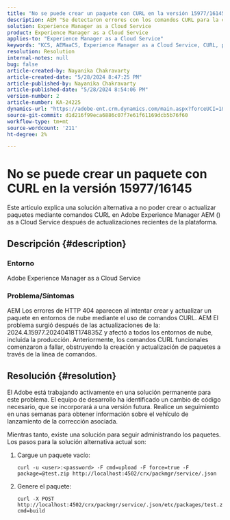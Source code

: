 ```yaml
---
title: "No se puede crear un paquete con CURL en la versión 15977/16145"
description: AEM "Se detectaron errores con los comandos CURL para la creación y actualización de paquetes en entornos de nube de después de las actualizaciones".
solution: Experience Manager as a Cloud Service
product: Experience Manager as a Cloud Service
applies-to: "Experience Manager as a Cloud Service"
keywords: "KCS, AEMaaCS, Experience Manager as a Cloud Service, CURL, paquete, error"
resolution: Resolution
internal-notes: null
bug: false
article-created-by: Nayanika Chakravarty
article-created-date: "5/28/2024 8:47:25 PM"
article-published-by: Nayanika Chakravarty
article-published-date: "5/28/2024 8:54:06 PM"
version-number: 2
article-number: KA-24225
dynamics-url: "https://adobe-ent.crm.dynamics.com/main.aspx?forceUCI=1&pagetype=entityrecord&etn=knowledgearticle&id=38f2b678-331d-ef11-840a-000d3a372703"
source-git-commit: d1d216f99eca6886c07f7e61f61169dcb5b76f60
workflow-type: tm+mt
source-wordcount: '211'
ht-degree: 2%

---
```


# No se puede crear un paquete con CURL en la versión 15977/16145


Este artículo explica una solución alternativa a no poder crear o actualizar paquetes mediante comandos CURL en Adobe Experience Manager AEM () as a Cloud Service después de actualizaciones recientes de la plataforma.

## Descripción {#description}


### <b>Entorno</b>

Adobe Experience Manager as a Cloud Service

### <b>Problema/Síntomas</b>

AEM Los errores de HTTP 404 aparecen al intentar crear y actualizar un paquete en entornos de nube mediante el uso de comandos CURL. AEM El problema surgió después de las actualizaciones de la: 2024.4.15977.20240418T174835Z y afectó a todos los entornos de nube, incluida la producción. Anteriormente, los comandos CURL funcionales comenzaron a fallar, obstruyendo la creación y actualización de paquetes a través de la línea de comandos.


## Resolución {#resolution}


El Adobe está trabajando activamente en una solución permanente para este problema. El equipo de desarrollo ha identificado un cambio de código necesario, que se incorporará a una versión futura. Realice un seguimiento en unas semanas para obtener información sobre el vehículo de lanzamiento de la corrección asociada.

Mientras tanto, existe una solución para seguir administrando los paquetes. Los pasos para la solución alternativa actual son:

1. Cargue un paquete vacío:

   ```
   curl -u <user>:<password> -F cmd=upload -F force=true -F package=@test.zip http://localhost:4502/crx/packmgr/service/.json
   ```


2. Genere el paquete:

   ```
   curl -X POST http://localhost:4502/crx/packmgr/service/.json/etc/packages/test.zip?cmd=build
   ```

